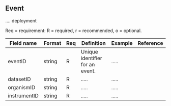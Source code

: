 ## Event

.... deployment

Req = requirement: R = required, r = recommended, o = optional.

| Field name | Format | Req | Definition | Example | Reference |
| ---------- | ------ | --- | ---------- | ------- | --------- |
| eventID | string | R | Unique identifier for an event. | ..... |
| datasetID | string | R | ..... | ..... |
| organismID | string | R | ..... | ..... |
| instrumentID | string | R | ..... | ..... |
